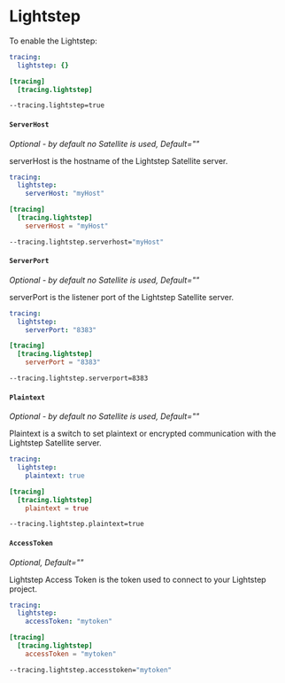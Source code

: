 # Lightstep

To enable the Lightstep:

```yaml tab="File (YAML)"
tracing:
  lightstep: {}
```

```toml tab="File (TOML)"
[tracing]
  [tracing.lightstep]
```

```bash tab="CLI"
--tracing.lightstep=true
```

#### `ServerHost`

_Optional - by default no Satellite is used, Default=""_

serverHost is the hostname of the Lightstep Satellite server.

```yaml tab="File (YAML)"
tracing:
  lightstep:
    serverHost: "myHost"
```

```toml tab="File (TOML)"
[tracing]
  [tracing.lightstep]
    serverHost = "myHost"
```

```bash tab="CLI"
--tracing.lightstep.serverhost="myHost"
```

#### `ServerPort`

_Optional - by default no Satellite is used, Default=""_

serverPort is the listener port of the Lightstep Satellite server.

```yaml tab="File (YAML)"
tracing:
  lightstep:
    serverPort: "8383"
```

```toml tab="File (TOML)"
[tracing]
  [tracing.lightstep]
    serverPort = "8383"
```

```bash tab="CLI"
--tracing.lightstep.serverport=8383
```

#### `Plaintext`

_Optional - by default no Satellite is used, Default=""_

Plaintext is a switch to set plaintext or encrypted communication with the Lightstep Satellite server.

```yaml tab="File (YAML)"
tracing:
  lightstep:
    plaintext: true
```

```toml tab="File (TOML)"
[tracing]
  [tracing.lightstep]
    plaintext = true
```

```bash tab="CLI"
--tracing.lightstep.plaintext=true
```

#### `AccessToken`

_Optional, Default=""_

Lightstep Access Token is the token used to connect to your Lightstep project.

```yaml tab="File (YAML)"
tracing:
  lightstep:
    accessToken: "mytoken"
```

```toml tab="File (TOML)"
[tracing]
  [tracing.lightstep]
    accessToken = "mytoken"
```

```bash tab="CLI"
--tracing.lightstep.accesstoken="mytoken"
```
